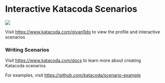 # Interactive Katacoda Scenarios

[![](http://shields.katacoda.com/katacoda/givan1ldo/count.svg)](https://www.katacoda.com/givan1ldo "Get your profile on Katacoda.com")

Visit https://www.katacoda.com/givan1ldo to view the profile and interactive scenarios

### Writing Scenarios
Visit https://www.katacoda.com/docs to learn more about creating Katacoda scenarios

For examples, visit https://github.com/katacoda/scenario-example
